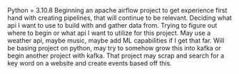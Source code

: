 Python = 3.10.8
Beginning an apache airflow project to get experience first hand with creating pipelines, that will continue to be relevant. Deciding what api I want to use to build with and gather data from. Trying to figure out where to begin or what api I want to utilize for this project. May use a weather api, maybe music, maybe add ML capabilities if I get that far. Will be basing project on python, may try to somehow grow this into kafka or begin another project with kafka. That project may scrap and search for a key word on a website and create events based off this. 